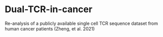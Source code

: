 # Dual-TCR-in-cancer
Re-analysis of a publicly available single cell TCR sequence dataset from human cancer patients (Zheng, et al. 2021)
